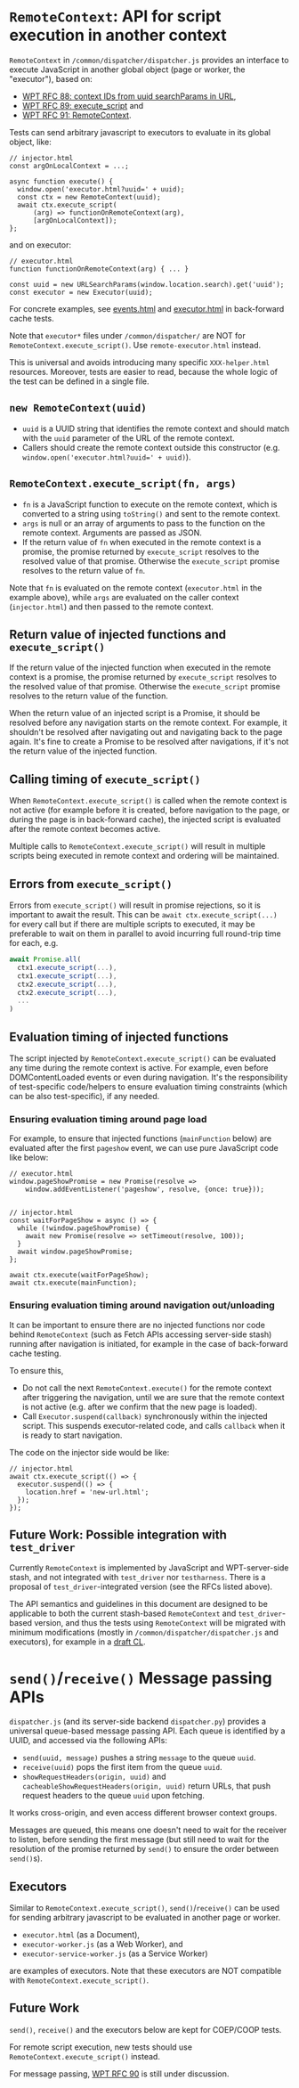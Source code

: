 # `RemoteContext`: API for script execution in another context

`RemoteContext` in `/common/dispatcher/dispatcher.js` provides an interface to
execute JavaScript in another global object (page or worker, the "executor"),
based on:

- [WPT RFC 88: context IDs from uuid searchParams in URL](https://github.com/web-platform-tests/rfcs/pull/88),
- [WPT RFC 89: execute_script](https://github.com/web-platform-tests/rfcs/pull/89) and
- [WPT RFC 91: RemoteContext](https://github.com/web-platform-tests/rfcs/pull/91).

Tests can send arbitrary javascript to executors to evaluate in its global
object, like:

```
// injector.html
const argOnLocalContext = ...;

async function execute() {
  window.open('executor.html?uuid=' + uuid);
  const ctx = new RemoteContext(uuid);
  await ctx.execute_script(
      (arg) => functionOnRemoteContext(arg),
      [argOnLocalContext]);
};
```

and on executor:

```
// executor.html
function functionOnRemoteContext(arg) { ... }

const uuid = new URLSearchParams(window.location.search).get('uuid');
const executor = new Executor(uuid);
```

For concrete examples, see
[events.html](../../html/browsers/browsing-the-web/back-forward-cache/events.html)
and
[executor.html](../../html/browsers/browsing-the-web/back-forward-cache/resources/executor.html)
in back-forward cache tests.

Note that `executor*` files under `/common/dispatcher/` are NOT for
`RemoteContext.execute_script()`. Use `remote-executor.html` instead.

This is universal and avoids introducing many specific `XXX-helper.html`
resources.
Moreover, tests are easier to read, because the whole logic of the test can be
defined in a single file.

## `new RemoteContext(uuid)`

- `uuid` is a UUID string that identifies the remote context and should match
  with the `uuid` parameter of the URL of the remote context.
- Callers should create the remote context outside this constructor (e.g.
  `window.open('executor.html?uuid=' + uuid)`).

## `RemoteContext.execute_script(fn, args)`

- `fn` is a JavaScript function to execute on the remote context, which is
  converted to a string using `toString()` and sent to the remote context.
- `args` is null or an array of arguments to pass to the function on the
  remote context. Arguments are passed as JSON.
- If the return value of `fn` when executed in the remote context is a promise,
  the promise returned by `execute_script` resolves to the resolved value of
  that promise. Otherwise the `execute_script` promise resolves to the return
  value of `fn`.

Note that `fn` is evaluated on the remote context (`executor.html` in the
example above), while `args` are evaluated on the caller context
(`injector.html`) and then passed to the remote context.

## Return value of injected functions and `execute_script()`

If the return value of the injected function when executed in the remote
context is a promise, the promise returned by `execute_script` resolves to the
resolved value of that promise. Otherwise the `execute_script` promise resolves
to the return value of the function.

When the return value of an injected script is a Promise, it should be resolved
before any navigation starts on the remote context. For example, it shouldn't
be resolved after navigating out and navigating back to the page again.
It's fine to create a Promise to be resolved after navigations, if it's not the
return value of the injected function.

## Calling timing of `execute_script()`

When `RemoteContext.execute_script()` is called when the remote context is not
active (for example before it is created, before navigation to the page, or
during the page is in back-forward cache), the injected script is evaluated
after the remote context becomes active.

Multiple calls to `RemoteContext.execute_script()` will result in multiple scripts
being executed in remote context and ordering will be maintained.

## Errors from `execute_script()`

Errors from `execute_script()` will result in promise rejections, so it is
important to await the result.  This can be `await ctx.execute_script(...)` for
every call but if there are multiple scripts to executed, it may be preferable
to wait on them in parallel to avoid incurring full round-trip time for each,
e.g.

```js
await Promise.all(
  ctx1.execute_script(...),
  ctx1.execute_script(...),
  ctx2.execute_script(...),
  ctx2.execute_script(...),
  ...
)
```

## Evaluation timing of injected functions

The script injected by `RemoteContext.execute_script()` can be evaluated any
time during the remote context is active.
For example, even before DOMContentLoaded events or even during navigation.
It's the responsibility of test-specific code/helpers to ensure evaluation
timing constraints (which can be also test-specific), if any needed.

### Ensuring evaluation timing around page load

For example, to ensure that injected functions (`mainFunction` below) are
evaluated after the first `pageshow` event, we can use pure JavaScript code
like below:

```
// executor.html
window.pageShowPromise = new Promise(resolve =>
    window.addEventListener('pageshow', resolve, {once: true}));


// injector.html
const waitForPageShow = async () => {
  while (!window.pageShowPromise) {
    await new Promise(resolve => setTimeout(resolve, 100));
  }
  await window.pageShowPromise;
};

await ctx.execute(waitForPageShow);
await ctx.execute(mainFunction);
```

### Ensuring evaluation timing around navigation out/unloading

It can be important to ensure there are no injected functions nor code behind
`RemoteContext` (such as Fetch APIs accessing server-side stash) running after
navigation is initiated, for example in the case of back-forward cache testing.

To ensure this,

- Do not call the next `RemoteContext.execute()` for the remote context after
  triggering the navigation, until we are sure that the remote context is not
  active (e.g. after we confirm that the new page is loaded).
- Call `Executor.suspend(callback)` synchronously within the injected script.
  This suspends executor-related code, and calls `callback` when it is ready
  to start navigation.

The code on the injector side would be like:

```
// injector.html
await ctx.execute_script(() => {
  executor.suspend(() => {
    location.href = 'new-url.html';
  });
});
```

## Future Work: Possible integration with `test_driver`

Currently `RemoteContext` is implemented by JavaScript and WPT-server-side
stash, and not integrated with `test_driver` nor `testharness`.
There is a proposal of `test_driver`-integrated version (see the RFCs listed
above).

The API semantics and guidelines in this document are designed to be applicable
to both the current stash-based `RemoteContext` and `test_driver`-based
version, and thus the tests using `RemoteContext` will be migrated with minimum
modifications (mostly in `/common/dispatcher/dispatcher.js` and executors), for
example in a
[draft CL](https://chromium-review.googlesource.com/c/chromium/src/+/3082215/).


# `send()`/`receive()` Message passing APIs

`dispatcher.js` (and its server-side backend `dispatcher.py`) provides a
universal queue-based message passing API.
Each queue is identified by a UUID, and accessed via the following APIs:

-   `send(uuid, message)` pushes a string `message` to the queue `uuid`.
-   `receive(uuid)` pops the first item from the queue `uuid`.
-   `showRequestHeaders(origin, uuid)` and
    `cacheableShowRequestHeaders(origin, uuid)` return URLs, that push request
    headers to the queue `uuid` upon fetching.

It works cross-origin, and even access different browser context groups.

Messages are queued, this means one doesn't need to wait for the receiver to
listen, before sending the first message
(but still need to wait for the resolution of the promise returned by `send()`
to ensure the order between `send()`s).

## Executors

Similar to `RemoteContext.execute_script()`, `send()`/`receive()` can be used
for sending arbitrary javascript to be evaluated in another page or worker.

- `executor.html` (as a Document),
- `executor-worker.js` (as a Web Worker), and
- `executor-service-worker.js` (as a Service Worker)

are examples of executors.
Note that these executors are NOT compatible with
`RemoteContext.execute_script()`.

## Future Work

`send()`, `receive()` and the executors below are kept for COEP/COOP tests.

For remote script execution, new tests should use
`RemoteContext.execute_script()` instead.

For message passing,
[WPT RFC 90](https://github.com/web-platform-tests/rfcs/pull/90) is still under
discussion.
